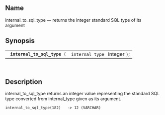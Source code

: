 <div>

<div>

</div>

<div>

## Name

internal_to_sql_type — returns the integer standard SQL type of its
argument

</div>

<div>

## Synopsis

<div>

|                                   |                               |
|-----------------------------------|-------------------------------|
| ` `**`internal_to_sql_type`**` (` | `internal_type ` integer `)`; |

<div>

 

</div>

</div>

</div>

<div>

## Description

internal_to_sql_type returns an integer value representing the standard
SQL type converted from internal_type given as its argument.

``` screen
internal_to_sql_type(182)   -> 12 (VARCHAR)
```

</div>

</div>
